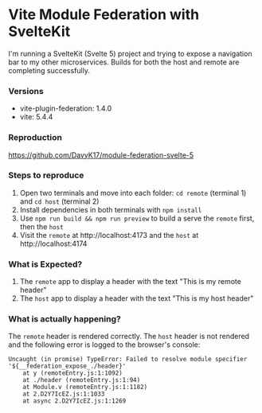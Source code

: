 # Vite Module Federation with SvelteKit

I'm running a SvelteKit (Svelte 5) project and trying to expose a navigation bar to my other microservices. Builds for both the host and remote are completing successfully.

### Versions

- vite-plugin-federation: 1.4.0
- vite: 5.4.4

### Reproduction

https://github.com/DavyK17/module-federation-svelte-5

### Steps to reproduce

1. Open two terminals and move into each folder: `cd remote` (terminal 1) and `cd host` (terminal 2)
2. Install dependencies in both terminals with `npm install`
3. Use `npm run build && npm run preview` to build a serve the `remote` first, then the `host`
4. Visit the `remote` at http://localhost:4173 and the `host` at http://localhost:4174

### What is Expected?

1. The `remote` app to display a header with the text "This is my remote header"
2. The `host` app to display a header with the text "This is my host header"

### What is actually happening?

The `remote` header is rendered correctly. The `host` header is not rendered and the following error is logged to the browser's console:

```node
Uncaught (in promise) TypeError: Failed to resolve module specifier '${__federation_expose_./header}'
    at y (remoteEntry.js:1:1092)
    at ./header (remoteEntry.js:1:94)
    at Module.v (remoteEntry.js:1:1182)
    at 2.D2Y7IcEZ.js:1:1033
    at async 2.D2Y7IcEZ.js:1:1269
```
